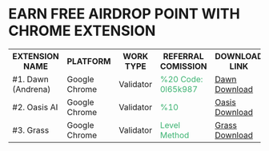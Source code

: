 <h1>EARN FREE AIRDROP POINT WITH CHROME EXTENSION</h1>
<table>
  <tr>
    <th>EXTENSION NAME</th>
    <th>PLATFORM</th>
    <th>WORK TYPE</th>
    <th>REFERRAL COMISSION</th>
    <th>DOWNLOAD LINK</th>
  </tr>
  
  <tr>
    <td>#1. Dawn (Andrena)</td>
    <td>Google Chrome</td>
    <td>Validator</td>
    <td><font color="#3cb371"> %20 Code: 0l65k987 </font></td>
    <td><a href="https://chromewebstore.google.com/detail/dawn-validator-chrome-ext/fpdkjdnhkakefebpekbdhillbhonfjjp" target="_blank"><u>Dawn Download</u></a></td> 
  </tr>
  
  <tr>
    <td>#2. Oasis AI</td>
    <td>Google Chrome</td>
    <td>Validator</td>
    <td><font color="#3cb371"> %10 </font> </td>
    <td><a href="https://r.oasis.ai/saitberki" target="_blank">Oasis Download</a></td>  
  </tr>
  
  <tr>
    <td>#3. Grass</td>
    <td>Google Chrome</td>
    <td>Validator</td>
    <td><font color="#3cb371"> Level Method </font> </td>
    <td><a href="https://app.getgrass.io/register/?referralCode=E8kLD5rubOryXQv" target="_blank">Grass Download</a></td>
  </tr>

  
</table>
